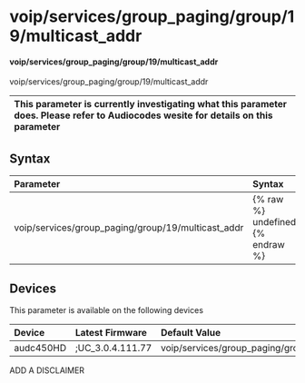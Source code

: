 ﻿---
description: voip/services/group_paging/group/19/multicast_addr
search: false
---

# voip/services/group_paging/group/19/multicast_addr

#### voip/services/group_paging/group/19/multicast_addr

voip/services/group_paging/group/19/multicast_addr


| This parameter is currently investigating what this parameter does. Please refer to Audiocodes wesite for details on this parameter | 
| :--- |

## Syntax
| Parameter | Syntax |
| :--- | :--- |
|voip/services/group_paging/group/19/multicast_addr | {% raw %} undefined {% endraw %}|

## Devices
This parameter is available on the following devices

| Device | Latest Firmware | Default Value |
|:---|:---|:---|
| audc450HD | ;UC_3.0.4.111.77 | voip/services/group_paging/group/19/multicast_addr=224.0.1.0 

ADD A DISCLAIMER
